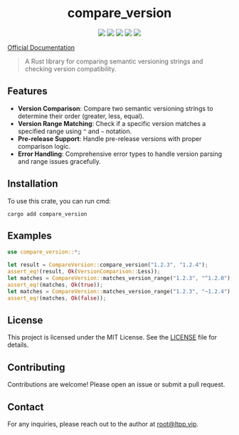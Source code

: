 <center>

# compare_version

[![](https://img.shields.io/crates/v/compare_version.svg)](https://crates.io/crates/compare_version)
[![](https://img.shields.io/crates/d/compare_version.svg)](https://img.shields.io/crates/d/compare_version.svg)
[![](https://docs.rs/compare_version/badge.svg)](https://docs.rs/compare_version)
[![](https://github.com/eastspire/compare_version/workflows/Rust/badge.svg)](https://github.com/eastspire/compare_version/actions?query=workflow:Rust)
[![](https://img.shields.io/crates/l/compare_version.svg)](./LICENSE)

</center>

[Official Documentation](https://docs.ltpp.vip/COMPARE_VERSION/)

> A Rust library for comparing semantic versioning strings and checking version compatibility.

## Features

- **Version Comparison**: Compare two semantic versioning strings to determine their order (greater, less, equal).
- **Version Range Matching**: Check if a specific version matches a specified range using `^` and `~` notation.
- **Pre-release Support**: Handle pre-release versions with proper comparison logic.
- **Error Handling**: Comprehensive error types to handle version parsing and range issues gracefully.

## Installation

To use this crate, you can run cmd:

```shell
cargo add compare_version
```

## Examples

```rust
use compare_version::*;

let result = CompareVersion::compare_version("1.2.3", "1.2.4");
assert_eq!(result, Ok(VersionComparison::Less));
let matches = CompareVersion::matches_version_range("1.2.3", "^1.2.0");
assert_eq!(matches, Ok(true));
let matches = CompareVersion::matches_version_range("1.2.3", "~1.2.4");
assert_eq!(matches, Ok(false));
```

## License

This project is licensed under the MIT License. See the [LICENSE](LICENSE) file for details.

## Contributing

Contributions are welcome! Please open an issue or submit a pull request.

## Contact

For any inquiries, please reach out to the author at [root@ltpp.vip](mailto:root@ltpp.vip).
